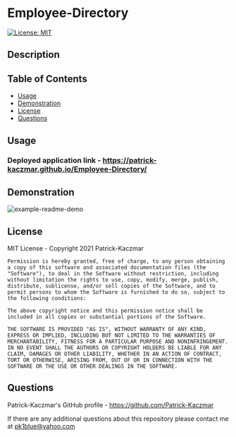# Employee-Directory

[![License: MIT](https://img.shields.io/badge/License-MIT-yellow.svg)](https://opensource.org/licenses/MIT)

## Description


## Table of Contents
* [Usage](#Usage)
* [Demonstration](#Demonstration)
* [License](#License)
* [Questions](#Questions)

## Usage


### Deployed application link - https://patrick-kaczmar.github.io/Employee-Directory/

## Demonstration
![example-readme-demo]()

## License
MIT License - Copyright 2021 Patrick-Kaczmar

    Permission is hereby granted, free of charge, to any person obtaining a copy of this software and associated documentation files (the "Software"), to deal in the Software without restriction, including without limitation the rights to use, copy, modify, merge, publish, distribute, sublicense, and/or sell copies of the Software, and to permit persons to whom the Software is furnished to do so, subject to the following conditions:
    
    The above copyright notice and this permission notice shall be included in all copies or substantial portions of the Software.
    
    THE SOFTWARE IS PROVIDED "AS IS", WITHOUT WARRANTY OF ANY KIND, EXPRESS OR IMPLIED, INCLUDING BUT NOT LIMITED TO THE WARRANTIES OF MERCHANTABILITY, FITNESS FOR A PARTICULAR PURPOSE AND NONINFRINGEMENT. IN NO EVENT SHALL THE AUTHORS OR COPYRIGHT HOLDERS BE LIABLE FOR ANY CLAIM, DAMAGES OR OTHER LIABILITY, WHETHER IN AN ACTION OF CONTRACT, TORT OR OTHERWISE, ARISING FROM, OUT OF OR IN CONNECTION WITH THE SOFTWARE OR THE USE OR OTHER DEALINGS IN THE SOFTWARE.

## Questions
Patrick-Kaczmar's GitHub profile - https://github.com/Patrick-Kaczmar

If there are any additional questions about this repository please contact me at pk1blue@yahoo.com
